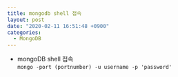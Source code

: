 ```yaml
---
title: mongodb shell 접속
layout: post
date: "2020-02-11 16:51:48 +0900"
categories:
  - MongoDB
---
```


- mongoDB shell 접속 <br/>
  `mongo -port (portnumber) -u username -p 'password'`
